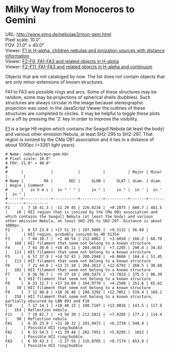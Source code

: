 # Milky Way from Monoceros to Gemini

URL: <http://www.simg.de/nebulae3/mon-gem.html>  
Pixel scale: 10.0"    
FOV: 21.0° × 40.0°  
Viewer: [F1 in H-alpha, children nebulae and ionization sources with distance information](http://www.simg.de/nebulae3/mon-gem-h.vhtml?nav=0&tbl=1&uo=~3%22F1%22%2C109.1721%2C-11.4959%2C680.748%2C481.500%2C10%2C%22HII%20region%20that%20is%20ionized%20by%20the%20CMa%20OB1%20association%20and%20which%20contains%20the%20Seagull%20Nebula%20~1at%20least%20the%20body~2%20and%20various%20other%20emission%20Nebula%2C%20at%20least%20SH2-295%20to%20SH2-297.%20Distance%20is%20about%201000pc.%22~4%2C~3%22HD%2053974%22%2C106.6699%2C-11.2940%2C%22Creates%20a%20bow%20shock.%20Distance%20according%20to%20Gaia%20EDR3%3A%20930pc.%22~4%2C~3%22BS-HD%2053974%22%2C106.6578%2C-11.2852%2C9.768%2C5.109%2C25%2C%22Bow%20shock%20near%20HD%2053974%22~4%2C~3%22HD%2053623%22%2C106.3198%2C-12.3262%2C%22Ionization%20source%20of%20of%20SH2-297.%20Distance%20according%20to%20Gaia%20EDR3%3A%20about%201100pc%22~4%2C~3%22HD%2052942%22%2C105.6776%2C-11.4532%2C%22Ionization%20source%20of%20of%20SH2-295.%20Distance%20according%20to%20Gaia%20EDR3%3A%20about%201020pc%22~4%2C~3%22HD%2053367%22%2C106.1063%2C-10.4543%2C%22Ionization%20source%20of%20IC%202177%2C%20the%20head%20of%20the%20Seagull%20Nebula.%20No%20consistent%20distance%20measurements%3A%20120PC%20~1Gaia%20DR2~2%20to%201600pc%20~1Gaia%20EDR3~2.%22~4%2C~3%22HD%2052721%22%2C105.4563%2C-11.3009%2C%22Ionization%20Source%20of%20SH2-293.%20No%20usable%20parallax%20measurements%22~4%2C~3%22WR%207%22%2C109.6214%2C-13.2171%2C%22The%20ionization%20source%20of%20SH2-289%20~1Thor%27s%20Helmet~2.%20Distance%20according%20to%20Gaia%20EDR3%3A%20about%205000pc.%20~1Does%20not%20belong%20to%20F1.~2%22~4)  
Viewer: [F2-F9, FA1-FA3 and related objects in H-alpha](http://www.simg.de/nebulae3/mon-gem-h.vhtml?nav=0&tbl=1&uo=~3%22F2%22%2C104.3495%2C17.8542%2C56.098%2C%22HII%20region%2C%20probably%20ionized%20by%20HD%2051354%22~4%2C~3%22HD%2051354%22%2C104.4288%2C17.9020%2C%22Probably%20the%20ionization%20source%20of%20F2.%20Distance%20according%20to%20Gaia%20EDR3%3A%20about%20560%20pc%22~4%2C~3%22F3%22%2C106.0444%2C1.6818%2C166.233%2C68.780%2C168%2C%22HII%20filament%20that%20seem%20not%20belong%20to%20a%20known%20structure%22~4%2C~3%22F4%22%2C105.4082%2C10.7530%2C298.887%2C34.836%2C113%2C%22HII%20filament%20that%20seem%20not%20belong%20to%20a%20known%20structure%22~4%2C~3%22F5%22%2C104.4079%2C14.8783%2C184.421%2C51.457%2C113%2C%22HII%20filament%20that%20seem%20not%20belong%20to%20a%20known%20structure%22~4%2C~3%22F6%22%2C110.4358%2C13.3549%2C260.559%2C30.681%2C102%2C%22HII%20filament%20that%20seem%20not%20belong%20to%20a%20known%20structure%22~4%2C~3%22F7%22%2C104.2362%2C5.6218%2C375.528%2C86.391%2C6%2C%22HII%20filament%20that%20seem%20not%20belong%20to%20a%20known%20structure%22~4%2C~3%22F8%22%2C98.3864%2C17.9025%2C251.603%2C65.620%2C30%2C%22HII%20filament%20that%20seem%20not%20belong%20to%20a%20known%20structure%22~4%2C~3%22F9%22%2C107.9199%2C18.6128%2C519.448%2C169.203%2C158%2C%22HII%20filament%20that%20seem%20not%20belong%20to%20a%20known%20structure%2C%20partially%20obscured%20by%20LBN%20891%20and%20F10%22~4%2C~3%22FA1%22%2C98.8496%2C21.5088%2C548.428%2C%22Possible%20HII%20ring%2Fbubble%22~4%2C~3%22FA2%22%2C103.4771%2C11.6622%2C1012.973%2C%22Possible%20HII%20ring%2Fbubble%22~4%2C~3%22FA3%22%2C104.9306%2C-2.4653%2C653.963%2C%22Possible%20HII%20ring%2Fbubble%22~4)  
Viewer: [F2-F11, FA1-FA3 and related objects in H-alpha and continuum](http://www.simg.de/nebulae3/mon-gem-hbr.vhtml?nav=0&tbl=1&uo=~3%22F2%22%2C104.3495%2C17.8542%2C56.098%2C%22HII%20region%2C%20probably%20ionized%20by%20HD%2051354%22~4%2C~3%22HD%2051354%22%2C104.4288%2C17.9020%2C%22Probably%20the%20ionization%20source%20of%20F2.%20Distance%20according%20to%20Gaia%20EDR3%3A%20about%20560%20pc%22~4%2C~3%22F3%22%2C106.0444%2C1.6818%2C166.233%2C68.780%2C168%2C%22HII%20filament%20that%20seem%20not%20belong%20to%20a%20known%20structure%22~4%2C~3%22F4%22%2C105.4082%2C10.7530%2C298.887%2C34.836%2C113%2C%22HII%20filament%20that%20seem%20not%20belong%20to%20a%20known%20structure%22~4%2C~3%22F5%22%2C104.4079%2C14.8783%2C184.421%2C51.457%2C113%2C%22HII%20filament%20that%20seem%20not%20belong%20to%20a%20known%20structure%22~4%2C~3%22F6%22%2C110.4358%2C13.3549%2C260.559%2C30.681%2C102%2C%22HII%20filament%20that%20seem%20not%20belong%20to%20a%20known%20structure%22~4%2C~3%22F7%22%2C104.2362%2C5.6218%2C375.528%2C86.391%2C6%2C%22HII%20filament%20that%20seem%20not%20belong%20to%20a%20known%20structure%22~4%2C~3%22F8%22%2C98.3864%2C17.9025%2C251.603%2C65.620%2C30%2C%22HII%20filament%20that%20seem%20not%20belong%20to%20a%20known%20structure%22~4%2C~3%22F9%22%2C107.9199%2C18.6128%2C519.448%2C169.203%2C158%2C%22HII%20filament%20that%20seem%20not%20belong%20to%20a%20known%20structure%2C%20partially%20obscured%20by%20LBN%20891%20and%20F10%22~4%2C~3%22F10%22%2C109.3088%2C18.8041%2C143.509%2C117.932%2C154%2C%22Reflection%20nebula%22~4%2C~3%22F11%22%2C109.7614%2C3.9107%2C177.223%2C114.451%2C90%2C%22Reflection%20nebula%22~4%2C~3%22FA1%22%2C98.8496%2C21.5088%2C548.428%2C%22Possible%20HII%20ring%2Fbubble%22~4%2C~3%22FA2%22%2C103.4771%2C11.6622%2C1012.973%2C%22Possible%20HII%20ring%2Fbubble%22~4%2C~3%22FA3%22%2C104.9306%2C-2.4653%2C653.963%2C%22Possible%20HII%20ring%2Fbubble%22~4)  

Objects that are not cataloged by now. The list does not contain objects that
are only minor extensions of known structures.

FA1 to FA3 are possible rings and arcs. Some of these structures may be random,
some may be projections of spherical shells (bubbles). Such structures are
always circular in the image because stereographic projection was used. In the 
JavaScript Viewer the outlines of these structures are completed to circles. It
may be helpful to toggle these plots on a off by pressing the '2' key in order
to improve the visibility. 

[F1](http://www.simg.de/nebulae3/mon-gem.html#f1) is a large HII region which
contains the Seagull Nebula (at least the body) and various other emission
Nebula, at least SH2-295 to SH2-297. That region is ionized by the CMa OB1
association and it lies in a distance of about 1000pc (=3261 light years).
	
	# Name: nebulae3/mon-gem-hbr
	# Pixel scale: 10.0"
	# FOV: 21.0° × 40.0°
	#
	#      |            |           |          |          | Major | Minor |       | 
	# Name |         RA |       DEC |     GLON |     GLAT | diam. | diam. | Angle | Comment
	#      |   in h m s |  in ° ' " |     in ° |     in ° |  in ' |  in ' |  in ° | 
	# -----+------------+-----------+----------+----------+-------+-------+-------+----------
	F1     |  7 16 41.3 | -11 29 45 | 226.0234 |  +0.2875 | 680.7 | 481.5 |    10 | HII region that is ionized by the CMa OB1 association and which contains the Seagull Nebula (at least the body) and various other emission Nebula, at least SH2-295 to SH2-297. Distance is about 1000pc.
	F2     |  6 57 23.9 | +17 51 15 | 197.5605 |  +9.3132 | 56.09 |       |       | HII region, probably ionized by HD 51354
	F3     |  7 04 10.7 |  +1 40 54 | 212.8862 |  +3.6010 | 166.2 | 68.78 |   168 | HII filament that seem not belong to a known structure
	F4     |  7 01 38.0 | +10 45 11 | 204.4635 |  +7.1205 | 298.8 | 34.83 |   113 | HII filament that seem not belong to a known structure
	F5     |  6 57 37.9 | +14 52 42 | 200.2948 |  +8.0666 | 184.4 | 51.45 |   113 | HII filament that seem not belong to a known structure
	F6     |  7 21 44.6 | +13 21 18 | 204.2613 | +12.6793 | 260.5 | 30.68 |   102 | HII filament that seem not belong to a known structure
	F7     |  6 56 56.7 |  +5 37 18 | 208.5475 |  +3.7813 | 375.5 | 86.39 |     6 | HII filament that seem not belong to a known structure
	F8     |  6 33 32.7 | +17 54 09 | 194.9770 |  +4.2506 | 251.6 | 65.62 |    30 | HII filament that seem not belong to a known structure
	F9     |  7 11 40.8 | +18 36 46 | 198.3292 | +12.7051 | 519.4 | 169.2 |   158 | HII filament that seem not belong to a known structure, partially obscured by LBN 891 and F10
	F10    |  7 17 14.1 | +18 48 15 | 198.7107 | +13.9816 | 143.5 | 117.9 |   154 | Reflection nebula
	F11    |  7 19 02.7 |  +3 54 39 | 212.5831 |  +7.9205 | 177.2 | 114.4 |    90 | Reflection nebula
	FA1    |  6 35 23.9 | +21 30 32 | 191.9472 |  +6.2739 | 548.4 |       |       | Possible HII ring/bubble
	FA2    |  6 53 54.5 | +11 39 44 | 202.7951 |  +5.8295 |  1012 |       |       | Possible HII ring/bubble
	FA3    |  6 59 43.3 |  -2 27 55 | 216.0705 |  +0.7174 | 653.9 |       |       | Possible HII ring/bubble
